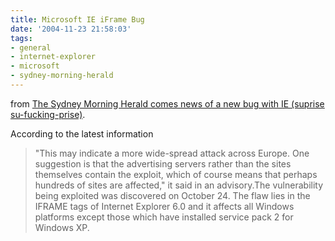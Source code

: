 ```yaml
---
title: Microsoft IE iFrame Bug
date: '2004-11-23 21:58:03'
tags:
- general
- internet-explorer
- microsoft
- sydney-morning-herald
---
```


from <a href="http://smh.com.au/news/Breaking/Worm-spreads-to-sites-through-ads/2004/11/23/1100972361315.html">The Sydney Morning Herald comes news of a new bug with IE (suprise su-fucking-prise)</a>.

According to the latest information
<blockquote>"This may indicate a more wide-spread attack across Europe. One suggestion is that the advertising servers rather than the sites themselves contain the exploit, which of course means that perhaps hundreds of sites are affected," it said in an advisory.The vulnerability being exploited was discovered on October 24. The flaw lies in the IFRAME tags of Internet Explorer 6.0 and it affects all Windows platforms except those which have installed service pack 2 for Windows XP.</blockquote>
